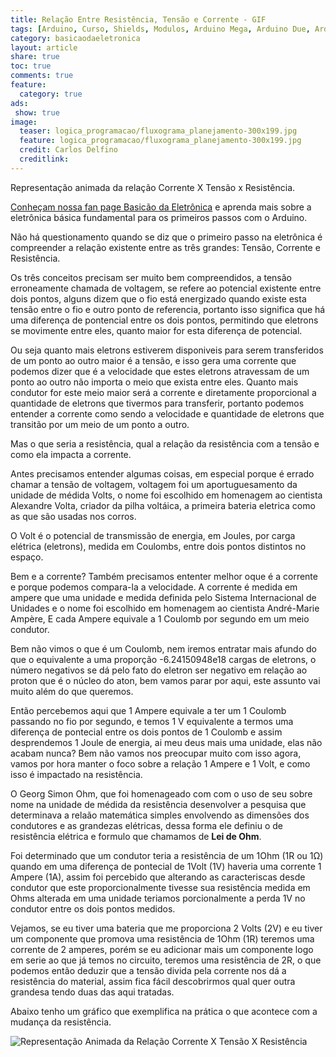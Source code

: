 ```yaml
---
title: Relação Entre Resistência, Tensão e Corrente - GIF 
tags: [Arduino, Curso, Shields, Modulos, Arduino Mega, Arduino Due, Arduino Uno, Lógica, Programação, FIFO, Algoritimos, Estrutura de Dados, Assembly, AVR, ATMega, ATTiny, ARM, Resistência, Tensão, Corrente, GIF, Calculos, Lei de Ohm, Ohm, Medição]
category: basicaodaeletronica
layout: article
share: true
toc: true
comments: true
feature:
  category: true
ads: 
 show: true
image:
  teaser: logica_programacao/fluxograma_planejamento-300x199.jpg
  feature: logica_programacao/fluxograma_planejamento-300x199.jpg
  credit: Carlos Delfino 
  creditlink: 
---
```

Representação animada da relação Corrente X Tensão x Resistência.

<!--more-->

[Conheçam nossa fan page Basicão da Eletrônica](http://facebook.com/BasicaoDaEletronica) e aprenda mais sobre a eletrônica básica fundamental para os primeiros passos com o Arduino.

Não há questionamento quando se diz que o primeiro passo na eletrônica é compreender a relação existente entre as três grandes: Tensão, Corrente e Resistência.

Os três conceitos precisam ser muito bem compreendidos, a tensão erroneamente chamada de voltagem, se refere ao potencial existente entre dois pontos, alguns dizem que o fio está energizado quando existe esta tensão entre o fio e outro ponto de referencia, portanto isso significa que há uma diferença de pontencial entre os dois pontos, permitindo que eletrons se movimente entre eles, quanto maior for esta diferença de potencial.

Ou seja quanto mais eletrons estiverem disponiveis para serem transferidos de um ponto ao outro maior é a tensão, e isso gera uma corrente que podemos dizer que é a velocidade que estes eletrons atravessam de um ponto ao outro não importa o meio que exista entre eles. Quanto mais condutor for este meio maior será a corrente e diretamente proporcional a quantidade de eletrons que tivermos para transferir, portanto podemos entender a corrente como sendo a velocidade e quantidade de eletrons que transitão por um meio de um ponto a outro.

Mas o que seria a resistência, qual a relação da resistência com a tensão e como ela impacta a corrente.

Antes precisamos entender algumas coisas, em especial  porque é errado chamar a tensão de voltagem, voltagem foi um aportuguesamento da unidade de médida Volts, o nome foi escolhido em homenagem ao cientista Alexandre Volta, criador da pilha voltáica, a primeira bateria eletrica como as que são usadas nos corros.

O Volt é o potencial de transmissão de energia, em Joules, por carga elétrica (eletrons), medida em Coulombs, entre dois pontos distintos no espaço.

Bem e a corrente? Também precisamos ententer melhor oque é a corrente e porque podemos compara-la a velocidade. A corrente é medida em ampere que uma unidade e medida definida pelo Sistema Internacional de Unidades e o nome foi escolhido em homenagem ao cientista  André-Marie Ampère, E cada Ampere equivale a 1 Coulomb por segundo em um meio condutor.

Bem não vimos o que é um Coulomb, nem iremos entratar mais afundo do que o equivalente a uma proporção -6.24150948e18 cargas de eletrons, o número negativos se dá pelo fato do eletron ser negativo em relação ao proton que é o núcleo do aton, bem vamos parar por aqui, este assunto vai muito além do que queremos.

Então percebemos aqui que 1 Ampere equivale a ter um 1 Coulomb passando no fio por segundo, e temos 1 V equivalente a termos uma diferença de pontecial entre os dois pontos de 1 Coulomb e assim desprendemos 1 Joule de energia, ai meu deus mais uma unidade, elas não acabam nunca? Bem não vamos nos preocupar muito com isso agora, vamos por hora manter o foco sobre a relação  1 Ampere e 1 Volt, e como isso é impactado na resistência.

O Georg Simon Ohm, que foi homenageado com com o uso de seu sobre nome na unidade de médida da resistência desenvolver a pesquisa que determinava a relaão matemática simples envolvendo as dimensões dos condutores e as grandezas elétricas, dessa forma ele definiu o de resistência elétrica e formulo que chamamos de **Lei de Ohm**.

Foi determinado que um condutor teria a resistência de um 1Ohm (1R ou 1&#8486;) quando em uma diferença de pontecial de 1Volt (1V) haveria uma corrente 1 Ampere (1A), assim foi percebido que alterando as caracteriscas desde condutor que este proporcionalmente tivesse sua resistência medida em Ohms alterada em uma unidade teriamos porcionalmente a perda 1V no condutor entre os dois pontos medidos.

Vejamos, se eu tiver uma bateria que me proporciona 2 Volts (2V) e eu tiver um componente que promova uma resistência de 1Ohm (1R) teremos uma corrente de 2 amperes, porém se eu adicionar mais um componente logo em serie ao que já temos no circuito, teremos uma resistência de 2R, o que podemos então deduzir que a tensão divida pela corrente nos dá a resistência do material, assim fica fácil descobrirmos qual quer outra grandesa tendo duas das aqui tratadas.

Abaixo tenho um gráfico que exemplifica na prática o que acontece com a mudança da resistência.
 
![Representação Animada da Relação Corrente X Tensão X Resistência](/images/basicaodaeletronica/gifs/resistencia_tensao_corrente.gif)
